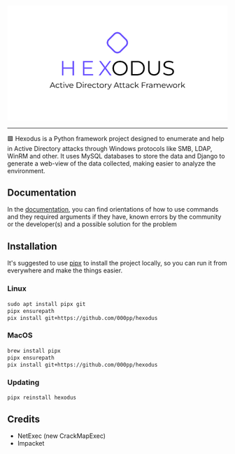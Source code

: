 <p align="center">
    <picture>
        <img src="img/logo_background_white.png">
    </picture>
</p>

<hr/>

🟪 Hexodus is a Python framework project designed to enumerate and help in Active Directory attacks through Windows protocols like SMB, LDAP, WinRM and other. It uses MySQL databases to store the data and Django to generate a web-view of the data collected, making easier to analyze the environment.

## Documentation
In the [documentation](https://github.com/000pp/hexodus/wiki), you can find orientations of how to use commands and they required arguments if they have, known errors by the community or the developer(s) and a possible solution for the problem

## Installation
It's suggested to use [pipx](https://github.com/pypa/pipx) to install the project locally, so you can run it from everywhere and make the things easier.

### Linux
```
sudo apt install pipx git
pipx ensurepath
pix install git+https://github.com/000pp/hexodus
```

### MacOS
```
brew install pipx
pipx ensurepath
pix install git+https://github.com/000pp/hexodus
```

### Updating
```
pipx reinstall hexodus
```

## Credits
- NetExec (new CrackMapExec)
- Impacket